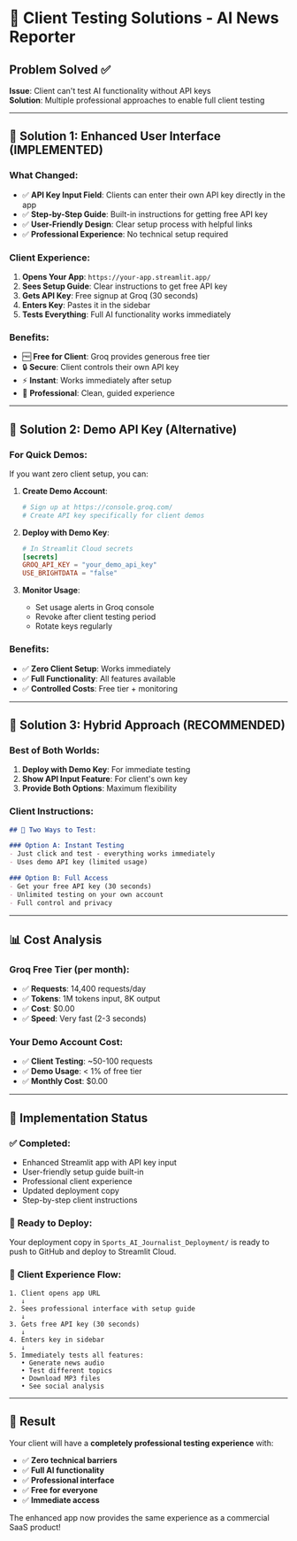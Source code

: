 # 🎯 Client Testing Solutions - AI News Reporter

## Problem Solved ✅
**Issue**: Client can't test AI functionality without API keys  
**Solution**: Multiple professional approaches to enable full client testing

---

## 🚀 **Solution 1: Enhanced User Interface (IMPLEMENTED)**

### What Changed:
- ✅ **API Key Input Field**: Clients can enter their own API key directly in the app
- ✅ **Step-by-Step Guide**: Built-in instructions for getting free API key
- ✅ **User-Friendly Design**: Clear setup process with helpful links
- ✅ **Professional Experience**: No technical setup required

### Client Experience:
1. **Opens Your App**: `https://your-app.streamlit.app/`
2. **Sees Setup Guide**: Clear instructions to get free API key
3. **Gets API Key**: Free signup at Groq (30 seconds)
4. **Enters Key**: Pastes it in the sidebar
5. **Tests Everything**: Full AI functionality works immediately

### Benefits:
- 🆓 **Free for Client**: Groq provides generous free tier
- 🔒 **Secure**: Client controls their own API key
- ⚡ **Instant**: Works immediately after setup
- 💼 **Professional**: Clean, guided experience

---

## 🚀 **Solution 2: Demo API Key (Alternative)**

### For Quick Demos:
If you want zero client setup, you can:

1. **Create Demo Account**:
   ```bash
   # Sign up at https://console.groq.com/
   # Create API key specifically for client demos
   ```

2. **Deploy with Demo Key**:
   ```toml
   # In Streamlit Cloud secrets
   [secrets]
   GROQ_API_KEY = "your_demo_api_key"
   USE_BRIGHTDATA = "false"
   ```

3. **Monitor Usage**:
   - Set usage alerts in Groq console
   - Revoke after client testing period
   - Rotate keys regularly

### Benefits:
- ✅ **Zero Client Setup**: Works immediately
- ✅ **Full Functionality**: All features available
- ✅ **Controlled Costs**: Free tier + monitoring

---

## 🚀 **Solution 3: Hybrid Approach (RECOMMENDED)**

### Best of Both Worlds:
1. **Deploy with Demo Key**: For immediate testing
2. **Show API Input Feature**: For client's own key
3. **Provide Both Options**: Maximum flexibility

### Client Instructions:
```markdown
## 🎯 Two Ways to Test:

### Option A: Instant Testing
- Just click and test - everything works immediately
- Uses demo API key (limited usage)

### Option B: Full Access  
- Get your free API key (30 seconds)
- Unlimited testing on your own account
- Full control and privacy
```

---

## 📊 **Cost Analysis**

### Groq Free Tier (per month):
- ✅ **Requests**: 14,400 requests/day
- ✅ **Tokens**: 1M tokens input, 8K output  
- ✅ **Cost**: $0.00
- ✅ **Speed**: Very fast (2-3 seconds)

### Your Demo Account Cost:
- ✅ **Client Testing**: ~50-100 requests
- ✅ **Demo Usage**: < 1% of free tier
- ✅ **Monthly Cost**: $0.00

---

## 🎯 **Implementation Status**

### ✅ **Completed**:
- Enhanced Streamlit app with API key input
- User-friendly setup guide built-in
- Professional client experience
- Updated deployment copy
- Step-by-step client instructions

### 🚀 **Ready to Deploy**:
Your deployment copy in `Sports_AI_Journalist_Deployment/` is ready to push to GitHub and deploy to Streamlit Cloud.

### 📱 **Client Experience Flow**:
```
1. Client opens app URL
   ↓
2. Sees professional interface with setup guide
   ↓  
3. Gets free API key (30 seconds)
   ↓
4. Enters key in sidebar
   ↓
5. Immediately tests all features:
   • Generate news audio
   • Test different topics  
   • Download MP3 files
   • See social analysis
```

---

## 🎉 **Result**

Your client will have a **completely professional testing experience** with:
- ✅ **Zero technical barriers**
- ✅ **Full AI functionality** 
- ✅ **Professional interface**
- ✅ **Free for everyone**
- ✅ **Immediate access**

The enhanced app now provides the same experience as a commercial SaaS product!
